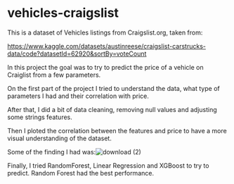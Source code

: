 # vehicles-craigslist

This is a dataset of Vehicles listings from Craigslist.org, taken from:

https://www.kaggle.com/datasets/austinreese/craigslist-carstrucks-data/code?datasetId=62920&sortBy=voteCount

In this project the goal was to try to predict the price of a vehicle on Craiglist from a few parameters.

On the first part of the project I tried to understand the data, what type of parameters I had and their correlation with price.

After that, I did a bit of data cleaning, removing null values and adjusting some strings features.

Then I ploted the correlation between the features and price to have a more visual understanding of the dataset.

Some of the finding I had was:![download (2)](https://user-images.githubusercontent.com/48693043/180377891-7dbe84ec-2ae3-43b5-b6bb-ebc077b03d32.png)


Finally, I tried RandomForest, Linear Regression and XGBoost to try to predict. Random Forest had the best performance.
